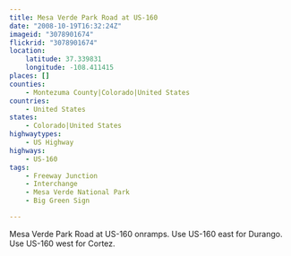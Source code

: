 ```yaml
---
title: Mesa Verde Park Road at US-160
date: "2008-10-19T16:32:24Z"
imageid: "3078901674"
flickrid: "3078901674"
location:
    latitude: 37.339831
    longitude: -108.411415
places: []
counties:
    - Montezuma County|Colorado|United States
countries:
    - United States
states:
    - Colorado|United States
highwaytypes:
    - US Highway
highways:
    - US-160
tags:
    - Freeway Junction
    - Interchange
    - Mesa Verde National Park
    - Big Green Sign

---
```

Mesa Verde Park Road at US-160 onramps. Use US-160 east for Durango. Use US-160 west for Cortez.